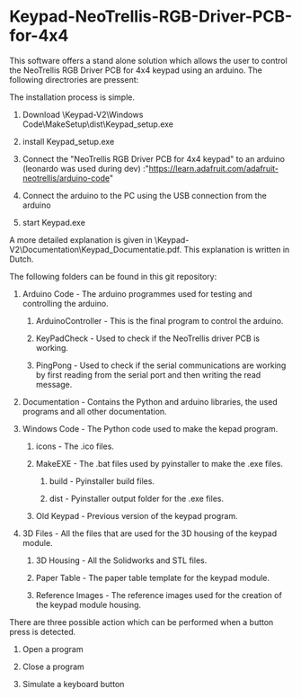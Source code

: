 # Keypad-NeoTrellis-RGB-Driver-PCB-for-4x4
This software offers a stand alone solution which allows the user to control the NeoTrellis RGB Driver PCB for 4x4 keypad using an arduino. The following directrories are pressent:

The installation process is simple.

1) Download \Keypad-V2\Windows Code\MakeSetup\dist\Keypad_setup.exe

2) install Keypad_setup.exe

2) Connect the "NeoTrellis RGB Driver PCB for 4x4 keypad" to an arduino (leonardo was used during dev) :"https://learn.adafruit.com/adafruit-neotrellis/arduino-code"
 
3) Connect the arduino to the PC using the USB connection from the arduino

4) start Keypad.exe

A more detailed explanation is given in \Keypad-V2\Documentation\Keypad_Documentatie.pdf. This explanation is written in Dutch.



The following folders can be found in this git repository:

1) Arduino Code - The arduino programmes used for testing and controlling the arduino.
  
    1) ArduinoController - This is the final program to control the arduino.

    2) KeyPadCheck - Used to check if the NeoTrellis driver PCB is working.

    3) PingPong - Used to check if the serial communications are working by first reading from the serial port and then writing the read message.


2) Documentation - Contains the Python and arduino libraries, the used programs and all other documentation.


3) Windows Code - The Python code used to make the kepad program.

    1) icons - The .ico files.

    2) MakeEXE - The .bat files used by pyinstaller to make the .exe files.

        1) build - Pyinstaller build files.

        2) dist - Pyinstaller output folder for the .exe files.

    3) Old Keypad - Previous version of the keypad program.


4) 3D Files - All the files that are used for the 3D housing of the keypad module.

    1) 3D Housing - All the Solidworks and STL files.

    2) Paper Table - The paper table template for the keypad module.

    3) Reference Images - The reference images used for the creation of the keypad module housing.

There are three possible action which can be performed when a button press is detected. 

1) Open a program

2) Close a program

3) Simulate a keyboard button

